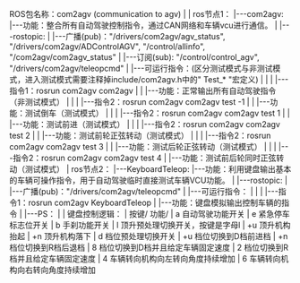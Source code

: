 ROS包名称：com2agv (communication to agv)
            |
            |
ros节点1：   |---com2agv:
            |---功能：整合所有自动驾驶控制指令，通过CAN网络和车辆vcu进行通信。
            |
            |---rostopic:
            |   |---广播(pub)："/drivers/com2agv/agv_status", "/drivers/com2agv/ADControlAGV", "/control/allinfo", "/com2agv/com2agv_status"
            |   |---订阅(sub): "/control/control_agv", "/drivers/com2agv/teleopcmd"
            |
            |---可运行指令：(区分测试模式与非测试模式，进入测试模式需要注释掉include/com2agv.h中的" Test_* "宏定义)
            |   |
            |   |---指令1：rosrun com2agv com2agv
            |   |   |---功能：正常输出所有自动驾驶指令（非测试模式）
            |   |
            |   |---指令2：rosrun com2agv com2agv test -1
            |   |   |---功能：测试倒车（测试模式）
            |   |
            |   |---指令2：rosrun com2agv com2agv test 1
            |   |   |---功能：测试前进（测试模式）
            |   |
            |   |---指令2：rosrun com2agv com2agv test 2
            |   |   |---功能：测试前轮正弦转动（测试模式）
            |   |
            |   |---指令2：rosrun com2agv com2agv test 3
            |   |   |---功能：测试后轮正弦转动（测试模式）
            |   |
            |   |---指令2：rosrun com2agv com2agv test 4
            |       |---功能：测试前后轮同时正弦转动（测试模式）
            |
ros节点2：   |---KeyboardTeleop:
            |---功能：利用键盘输出基本的车辆可操作指令，用于自动驾驶临时直接测试车辆VCU功能。
            |
            |---rostopic:
            |   |---广播(pub)："/drivers/com2agv/teleopcmd"
            |
            |---可运行指令：
            |   |
            |   |---指令1：rosrun com2agv KeyboardTeleop
            |       |---功能：键盘模拟输出控制车辆的指令
            |
            |---PS：
                |
                |   键盘控制逻辑：
                |   按键/             功能/
                |   a           自动驾驶功能开关
                |   e           紧急停车标志位开关
                |   b           手刹功能开关
                |   l           顶升预处理切换开关，按键是字母l
                |    +u         顶升机构抬起
                |    +n         顶升机构落下
                |   d           档位预处理切换开关
                |    +u         档位切换到D档前进档
                |    +n         档位切换到R档后退档
                |   8           档位切换到D档并且给定车辆固定速度
                |   2           档位切换到R档并且给定车辆固定速度
                |   4           车辆转向机构向左转向角度持续增加
                |   6           车辆转向机构向右转向角度持续增加
